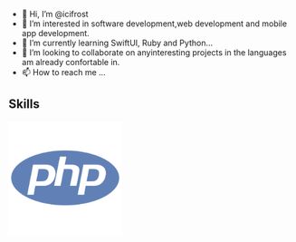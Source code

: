 - 👋 Hi, I’m @icifrost
- 👀 I’m interested in software development,web development and mobile app development.
- 🌱 I’m currently learning SwiftUI, Ruby and Python...
- 💞️ I’m looking to collaborate on anyinteresting projects in the languages am already confortable in.
- 📫 How to reach me ...
## Skills
<img
  src="images/skills/php-colored.svg"
  alt="PHP"
  title="PHP"
  style="display: inline-block; margin: 0 auto; max-width: 200px">
<!---![PHP](images/skills/php-colored.svg)--->
<!---
icifrost/icifrost is a ✨ special ✨ repository because its `README.md` (this file) appears on your GitHub profile.
You can click the Preview link to take a look at your changes.
--->
